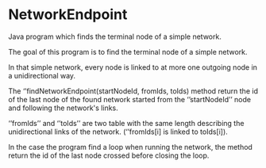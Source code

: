# NetworkEndpoint
Java program which finds the terminal node of a simple network.



The goal of this program is to find the terminal node of a simple network.

In that simple network, every node is linked to at more one outgoing node in a unidirectional way.

The ‘’findNetworkEndpoint(startNodeId, fromIds, toIds) method return the id of the last node of the found network started from the ‘’startNodeId’’ node and following the network's links.

‘’fromIds’’ and ‘’toIds’’ are two table with the same length describing the unidirectional links of the network. (‘’fromIds[i] is linked to toIds[i]).

In the case the program find a loop when running the network, the method return the id of the last node crossed before closing the loop.
